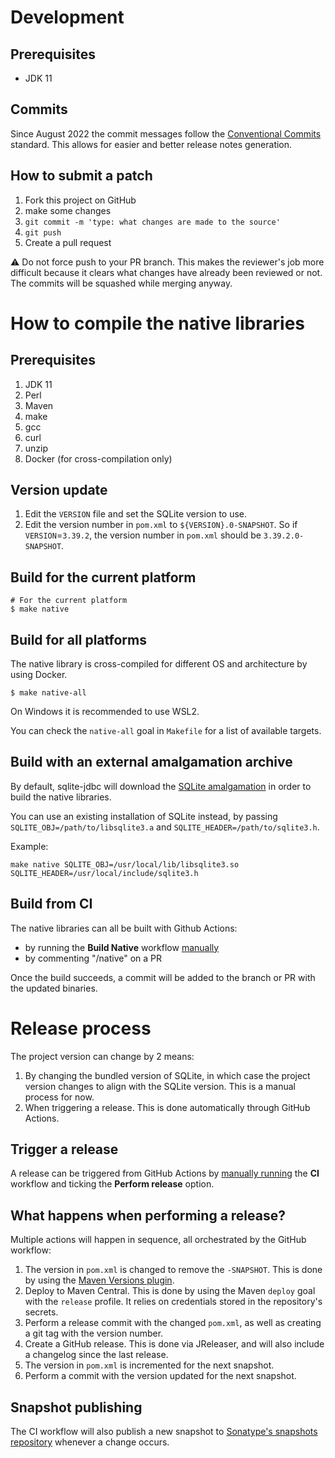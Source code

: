 # Development
## Prerequisites

- JDK 11

## Commits

Since August 2022 the commit messages follow the [Conventional Commits](https://www.conventionalcommits.org/en/v1.0.0/) standard. This allows for easier and better release notes generation.

## How to submit a patch

1. Fork this project on GitHub
2. make some changes
3. `git commit -m 'type: what changes are made to the source'`
4. `git push`
5. Create a pull request

:warning: Do not force push to your PR branch. This makes the reviewer's job more difficult because it clears what changes have already been reviewed or not. The commits will be squashed while merging anyway.

# How to compile the native libraries
## Prerequisites

1. JDK 11
2. Perl
3. Maven
4. make
5. gcc
6. curl
7. unzip
8. Docker (for cross-compilation only)

## Version update
1. Edit the `VERSION` file and set the SQLite version to use.
2. Edit the version number in `pom.xml` to `${VERSION}.0-SNAPSHOT`. So if `VERSION`=`3.39.2`, the version number in `pom.xml` should be `3.39.2.0-SNAPSHOT`. 

## Build for the current platform
```shell
# For the current platform
$ make native
```

## Build for all platforms
The native library is cross-compiled for different OS and architecture by using Docker.
```shell
$ make native-all
```

On Windows it is recommended to use WSL2.

You can check the `native-all` goal in `Makefile` for a list of available targets.

## Build with an external amalgamation archive

By default, sqlite-jdbc will download the [SQLite amalgamation](https://www.sqlite.org/amalgamation.html) in order to build the native libraries.

You can use an existing installation of SQLite instead, by passing `SQLITE_OBJ=/path/to/libsqlite3.a` and `SQLITE_HEADER=/path/to/sqlite3.h`.

Example:

```shell
make native SQLITE_OBJ=/usr/local/lib/libsqlite3.so SQLITE_HEADER=/usr/local/include/sqlite3.h
```

## Build from CI

The native libraries can all be built with Github Actions:
- by running the **Build Native** workflow [manually](https://docs.github.com/en/actions/managing-workflow-runs/manually-running-a-workflow)
- by commenting "/native" on a PR

Once the build succeeds, a commit will be added to the branch or PR with the updated binaries.

# Release process
The project version can change by 2 means:
1. By changing the bundled version of SQLite, in which case the project version changes to align with the SQLite version. This is a manual process for now.
2. When triggering a release. This is done automatically through GitHub Actions.

## Trigger a release
A release can be triggered from GitHub Actions by [manually running](https://docs.github.com/en/actions/managing-workflow-runs/manually-running-a-workflow) the **CI** workflow and ticking the **Perform release** option.

## What happens when performing a release?

Multiple actions will happen in sequence, all orchestrated by the GitHub workflow:
1. The version in `pom.xml` is changed to remove the `-SNAPSHOT`. This is done by using the [Maven Versions plugin](https://www.mojohaus.org/versions-maven-plugin/).
2. Deploy to Maven Central. This is done by using the Maven `deploy` goal with the `release` profile. It relies on credentials stored in the repository's secrets.
3. Perform a release commit with the changed `pom.xml`, as well as creating a git tag with the version number.
4. Create a GitHub release. This is done via JReleaser, and will also include a changelog since the last release.
5. The version in `pom.xml` is incremented for the next snapshot.
6. Perform a commit with the version updated for the next snapshot.

## Snapshot publishing

The CI workflow will also publish a new snapshot to [Sonatype's snapshots repository](https://oss.sonatype.org/content/repositories/snapshots/org/xerial/sqlite-jdbc/) whenever a change occurs.
